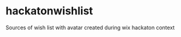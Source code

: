 hackatonwishlist
================

Sources of wish list with avatar created during wix hackaton context
